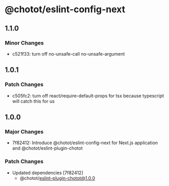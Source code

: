 # @chotot/eslint-config-next

## 1.1.0

### Minor Changes

- c521f33: turn off no-unsafe-call no-unsafe-argument

## 1.0.1

### Patch Changes

- c505fc2: turn off react/require-default-props for tsx because typescript will catch this for us

## 1.0.0

### Major Changes

- 7f82412: Introduce @chotot/eslint-config-next for Next.js application and @chotot/eslint-plugin-chotot

### Patch Changes

- Updated dependencies [7f82412]
  - @chotot/eslint-plugin-chotot@1.0.0
